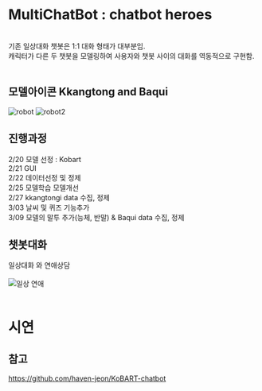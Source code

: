 # **MultiChatBot** : chatbot heroes
<br>
기존 일상대화 챗봇은 1:1 대화 형태가 대부분임.<br>
캐릭터가 다른 두 챗봇을 모델링하여 사용자와 챗봇 사이의 대화를 역동적으로 구현함.

<br>
<br>

## 모델아이콘 Kkangtong and Baqui
![robot](https://user-images.githubusercontent.com/74548737/110195986-b2792a00-7e84-11eb-9606-98efe5800678.png)
![robot2](https://user-images.githubusercontent.com/74548737/110195988-b3aa5700-7e84-11eb-98fd-e4e6e056e436.png)

## 진행과정
2/20 모델 선정 : Kobart<br>
2/21 GUI<br>
2/22 데이터선정 및 정제<br>
2/25 모델학습 모델개선<br>
2/27 kkangtongi data 수집, 정제<br>
3/03 날씨 및 퀴즈 기능추가<br>
3/09 모델의 말투 추가(능체, 반말) & Baqui data 수집, 정제

## 챗봇대화

일상대화 와 연애상담<br><br>
![일상 연애](https://user-images.githubusercontent.com/74548737/110240680-73d09600-7f90-11eb-9a7a-f40e09f63842.jpg)
<br><br>

# 시연


## 참고
https://github.com/haven-jeon/KoBART-chatbot



